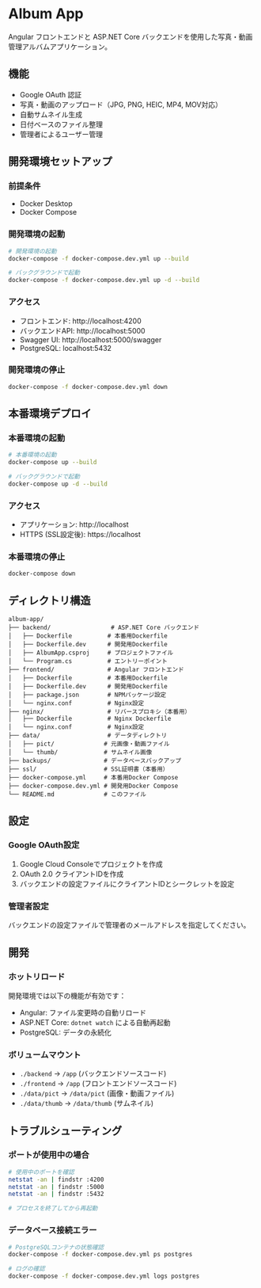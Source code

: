 # Album App

Angular フロントエンドと ASP.NET Core バックエンドを使用した写真・動画管理アルバムアプリケーション。

## 機能

- Google OAuth 認証
- 写真・動画のアップロード（JPG, PNG, HEIC, MP4, MOV対応）
- 自動サムネイル生成
- 日付ベースのファイル整理
- 管理者によるユーザー管理

## 開発環境セットアップ

### 前提条件

- Docker Desktop
- Docker Compose

### 開発環境の起動

```bash
# 開発環境の起動
docker-compose -f docker-compose.dev.yml up --build

# バックグラウンドで起動
docker-compose -f docker-compose.dev.yml up -d --build
```

### アクセス

- フロントエンド: http://localhost:4200
- バックエンドAPI: http://localhost:5000
- Swagger UI: http://localhost:5000/swagger
- PostgreSQL: localhost:5432

### 開発環境の停止

```bash
docker-compose -f docker-compose.dev.yml down
```

## 本番環境デプロイ

### 本番環境の起動

```bash
# 本番環境の起動
docker-compose up --build

# バックグラウンドで起動
docker-compose up -d --build
```

### アクセス

- アプリケーション: http://localhost
- HTTPS (SSL設定後): https://localhost

### 本番環境の停止

```bash
docker-compose down
```

## ディレクトリ構造

```
album-app/
├── backend/                 # ASP.NET Core バックエンド
│   ├── Dockerfile          # 本番用Dockerfile
│   ├── Dockerfile.dev      # 開発用Dockerfile
│   ├── AlbumApp.csproj     # プロジェクトファイル
│   └── Program.cs          # エントリーポイント
├── frontend/               # Angular フロントエンド
│   ├── Dockerfile          # 本番用Dockerfile
│   ├── Dockerfile.dev      # 開発用Dockerfile
│   ├── package.json        # NPMパッケージ設定
│   └── nginx.conf          # Nginx設定
├── nginx/                  # リバースプロキシ（本番用）
│   ├── Dockerfile          # Nginx Dockerfile
│   └── nginx.conf          # Nginx設定
├── data/                   # データディレクトリ
│   ├── pict/              # 元画像・動画ファイル
│   └── thumb/             # サムネイル画像
├── backups/               # データベースバックアップ
├── ssl/                   # SSL証明書（本番用）
├── docker-compose.yml     # 本番用Docker Compose
├── docker-compose.dev.yml # 開発用Docker Compose
└── README.md              # このファイル
```

## 設定

### Google OAuth設定

1. Google Cloud Consoleでプロジェクトを作成
2. OAuth 2.0 クライアントIDを作成
3. バックエンドの設定ファイルにクライアントIDとシークレットを設定

### 管理者設定

バックエンドの設定ファイルで管理者のメールアドレスを指定してください。

## 開発

### ホットリロード

開発環境では以下の機能が有効です：

- Angular: ファイル変更時の自動リロード
- ASP.NET Core: `dotnet watch` による自動再起動
- PostgreSQL: データの永続化

### ボリュームマウント

- `./backend` → `/app` (バックエンドソースコード)
- `./frontend` → `/app` (フロントエンドソースコード)
- `./data/pict` → `/data/pict` (画像・動画ファイル)
- `./data/thumb` → `/data/thumb` (サムネイル)

## トラブルシューティング

### ポートが使用中の場合

```bash
# 使用中のポートを確認
netstat -an | findstr :4200
netstat -an | findstr :5000
netstat -an | findstr :5432

# プロセスを終了してから再起動
```

### データベース接続エラー

```bash
# PostgreSQLコンテナの状態確認
docker-compose -f docker-compose.dev.yml ps postgres

# ログの確認
docker-compose -f docker-compose.dev.yml logs postgres
```